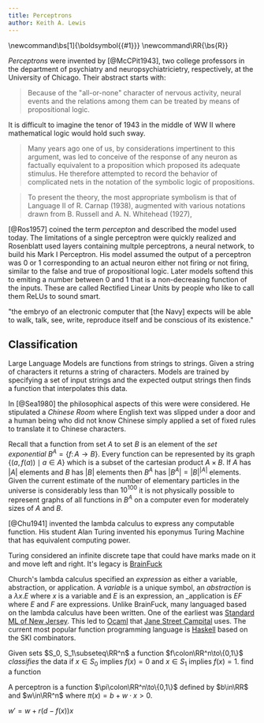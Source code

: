 ```yaml
---
title: Perceptrons
author: Keith A. Lewis
---
```

\newcommand\bs[1]{\boldsymbol{{#1}}}
\newcommand\RR{\bs{R}}

_Perceptrons_ were invented by [@McCPit1943], two college professors
in the department of psychiatry and neuropsychiatricietry, respectively,
at the University of Chicago. Their abstract starts with:

> Because of the "all-or-none" character of nervous activity, neural
events and the relations among them can be treated by means of
propositional logic.

It is difficult to imagine the tenor of 1943 in the middle of WW II
where mathematical logic would hold such sway.

> Many years ago one of us, by considerations impertinent to this
argument, was led to conceive of the response of any neuron as factually
equivalent to a proposition which proposed its adequate stimulus. He
therefore attempted to record the behavior of complicated nets in the
notation of the symbolic logic of propositions.

> To present the theory, the most appropriate symbolism is that of
Language II of R. Carnap (1938), augmented with various notations
drawn from B. Russell and A. N. Whitehead (1927),

[@Ros1957] coined the term _percepton_ and described the model used today.
The limitations of a single perceptron were quickly realized and Rosenblatt
used layers containing multple perceptrons, a neural network, to
build his Mark I Perceptron. His model assumed the output of a
perceptron was 0 or 1 corresponding to an actual neuron either
not firing or not firing, similar to the false and true of propositional logic.
Later models softend this to emiting a number between 0 and 1 that is a non-decreasing
function of the inputs. These are called Rectified Linear Units by
people who like to call them ReLUs to sound smart.

"the embryo of an electronic computer that [the Navy] expects will be
able to walk, talk, see, write, reproduce itself and be conscious of
its existence."

## Classification

Large Language Models are functions from strings to strings.
Given a string of characters it returns a string of characters.
Models are trained by specifying a set of input strings and
the expected output strings then finds a function that
interpolates this data.

In [@Sea1980] the philosophical aspects of this were were considered.
He stipulated a _Chinese Room_ where
English text was slipped under a door and a human being
who did not know Chinese simply applied a set of fixed rules to translate it to Chinese characters.

Recall that a function from set $A$ to set $B$ is an element of the
_set exponential_ $B^A = \{f\colon A\to B\}$.
Every function can be represented by its graph $\{(a, f(a))\mid a\in A\}$
which is a subset of the cartesian product $A\times B$. If $A$ has $|A|$
elements and $B$ has $|B|$ elements then $B^A$ has $|B^A| = |B|^|A|$ elements.
Given the current estimate of the number of elementary particles
in the universe is considerably less than $10^{100}$ it is not physically possible
to represent graphs of all functions in $B^A$ on a computer
even for moderately sizes of $A$ and $B$.

[@Chu1941] invented the lambda calculus to express any computable function.
His student Alan Turing invented his eponymus Turing Machine that has
equivalent computing power.

Turing considered an infinite discrete tape that could have marks made on it
and move left and right. It's legacy is [BrainFuck](https://en.wikipedia.org/wiki/Brainfuck)

Church's lambda calculus specified an _expression_ as either a variable, abstraction, or application.
A _variable_ is a unique symbol, an _abstraction_ is a $\lambda x. E$ where $x$ is a variable and
$E$ is an expression,
an _application is $EF$ where $E$ and $F$ are expressions.
Unlike BrainFuck, many languaged based on the lambda calculus have been written.
One of the earliest was [Standard ML of New Jersey](https://www.smlnj.org/).
This led to [Ocaml](https://ocaml.org/) that [Jane Street Campital](https://www.janestreet.com/)
uses.
The current most popular function programming language is [Haskell](https://www.haskell.org/)
based on the SKI combinators.

Given sets $S_0, S_1\subseteq\RR^n$ a function $f\colon\RR^n\to\{0,1\}$
_classifies_ the data if $x\in S_0$ implies $f(x) = 0$ and $x\in S_1$ implies $f(x) = 1$.
find a function

A perceptron is a function $\pi\colon\RR^n\to\{0,1\}$ defined by $b\in\RR$ and $w\in\RR^n$
where $\pi(x) = b + w\cdot x > 0$.

$w' = w + r(d - f(x))x$
